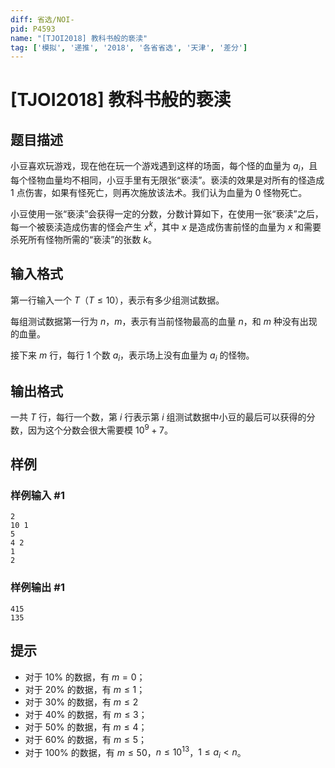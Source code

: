 ```yaml
---
diff: 省选/NOI-
pid: P4593
name: "[TJOI2018] 教科书般的亵渎"
tag: ['模拟', '递推', '2018', '各省省选', '天津', '差分']
---
```

# [TJOI2018] 教科书般的亵渎
## 题目描述

小豆喜欢玩游戏，现在他在玩一个游戏遇到这样的场面，每个怪的血量为 $a_i$，且每个怪物血量均不相同，小豆手里有无限张“亵渎”。亵渎的效果是对所有的怪造成 $1$ 点伤害，如果有怪死亡，则再次施放该法术。我们认为血量为 $0$ 怪物死亡。

小豆使用一张“亵渎”会获得一定的分数，分数计算如下，在使用一张“亵渎”之后，每一个被亵渎造成伤害的怪会产生 $x^k$，其中 $x$ 是造成伤害前怪的血量为 $x$ 和需要杀死所有怪物所需的“亵渎”的张数 $k$。
## 输入格式

第一行输入一个 $T$（$T\leq10$），表示有多少组测试数据。

每组测试数据第一行为 $n$，$m$，表示有当前怪物最高的血量 $n$，和 $m$ 种没有出现的血量。

接下来 $m$ 行，每行 $1$ 个数 $a_i$，表示场上没有血量为 $a_i$ 的怪物。
## 输出格式

一共 $T$ 行，每行一个数，第 $i$ 行表示第 $i$ 组测试数据中小豆的最后可以获得的分数，因为这个分数会很大需要模 $10^9+7$。
## 样例

### 样例输入 #1
```
2
10 1
5
4 2
1
2
```
### 样例输出 #1
```
415
135
```
## 提示

- 对于 $10\%$ 的数据，有 $m=0$；
- 对于 $20\%$ 的数据，有 $m\leq1$；
- 对于 $30\%$ 的数据，有 $m\leq2$
- 对于 $40\%$ 的数据，有 $m\leq3$；
- 对于 $50\%$ 的数据，有 $m\leq4$；
- 对于 $60\%$ 的数据，有 $m\leq5$；
- 对于 $100\%$ 的数据，有 $m\leq50$，$n\leq10^{13}$，$1 \le a_i <n$。
